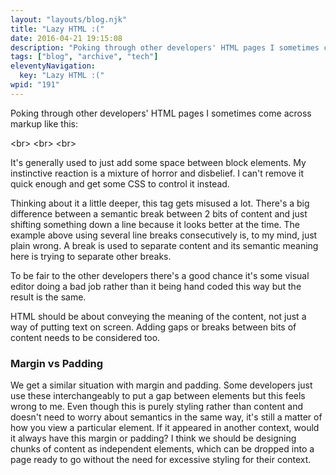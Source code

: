 ```yaml
---
layout: "layouts/blog.njk"
title: "Lazy HTML :("
date: 2016-04-21 19:15:08
description: "Poking through other developers' HTML pages I sometimes come across markup like this"
tags: ["blog", "archive", "tech"]
eleventyNavigation:
  key: "Lazy HTML :("
wpid: "191"
---
```


Poking through other developers' HTML pages I sometimes come across markup like this:

&lt;br&gt;
&lt;br&gt;
&lt;br&gt;

It's generally used to just add some space between block elements. My instinctive reaction is a mixture of horror and disbelief. I can't remove it quick enough and get some CSS to control it instead.

Thinking about it a little deeper, this tag gets misused a lot. There's a big difference between a semantic break between 2 bits of content and just shifting something down a line because it looks better at the time. The example above using several line breaks consecutively is, to my mind, just plain wrong. A break is used to separate content and its semantic meaning here is trying to separate other breaks.

To be fair to the other developers there's a good chance it's some visual editor doing a bad job rather than it being hand coded this way but the result is the same.

HTML should be about conveying the meaning of the content, not just a way of putting text on screen. Adding gaps or breaks between bits of content needs to be considered too.

<h3>Margin vs Padding</h3>
We get a similar situation with margin and padding. Some developers just use these interchangeably to put a gap between elements but this feels wrong to me. Even though this is purely styling rather than content and doesn't need to worry about semantics in the same way, it's still a matter of how you view a particular element. If it appeared in another context, would it always have this margin or padding? I think we should be designing chunks of content as independent elements, which can be dropped into a page ready to go without the need for excessive styling for their context.
